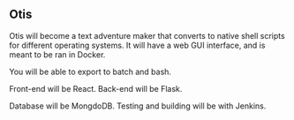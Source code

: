 ## Otis

Otis will become a text adventure maker that converts to native shell scripts for different operating systems.
It will have a web GUI interface, and is meant to be ran in Docker.

You will be able to export to batch and bash.

Front-end will be React.
Back-end will be Flask.

Database will be MongdoDB.
Testing and building will be with Jenkins.